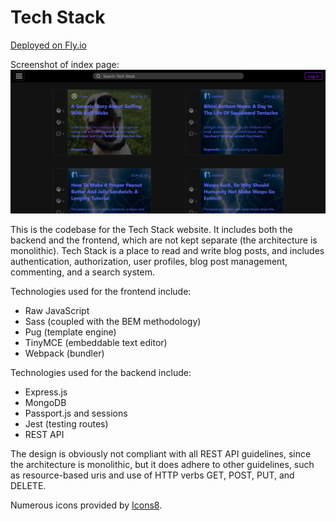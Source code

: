 # Tech Stack

[Deployed on Fly.io](https://techstack.fly.dev/)

Screenshot of index page:
![Tech Stack's index page](/images/documentation/index-page.png?raw=true)

This is the codebase for the Tech Stack website. It includes both the backend and the frontend, which are not kept separate (the architecture is monolithic).
Tech Stack is a place to read and write blog posts, and includes authentication, authorization, user profiles, blog post management, commenting, and a search system.

Technologies used for the frontend include:

- Raw JavaScript
- Sass (coupled with the BEM methodology)
- Pug (template engine)
- TinyMCE (embeddable text editor)
- Webpack (bundler)

Technologies used for the backend include:

- Express.js
- MongoDB
- Passport.js and sessions
- Jest (testing routes)
- REST API

The design is obviously not compliant with all REST API guidelines, since the architecture is monolithic, but it does adhere to other guidelines, such as
resource-based uris and use of HTTP verbs GET, POST, PUT, and DELETE.

Numerous icons provided by [Icons8](https://icons8.com).
